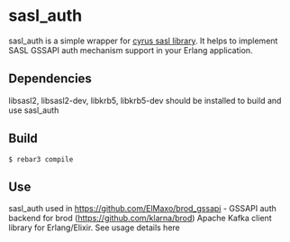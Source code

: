 sasl_auth
=====

sasl_auth is a simple wrapper for [cyrus sasl library](https://www.cyrusimap.org/sasl/).
It helps to implement SASL GSSAPI auth mechanism support in your Erlang
application.

Dependencies
-----

libsasl2, libsasl2-dev, libkrb5, libkrb5-dev should be installed to build and use sasl_auth

Build
-----

    $ rebar3 compile

Use
-----

sasl_auth used in https://github.com/ElMaxo/brod_gssapi - GSSAPI auth backend for brod (https://github.com/klarna/brod) Apache Kafka client library for Erlang/Elixir. See usage details here
